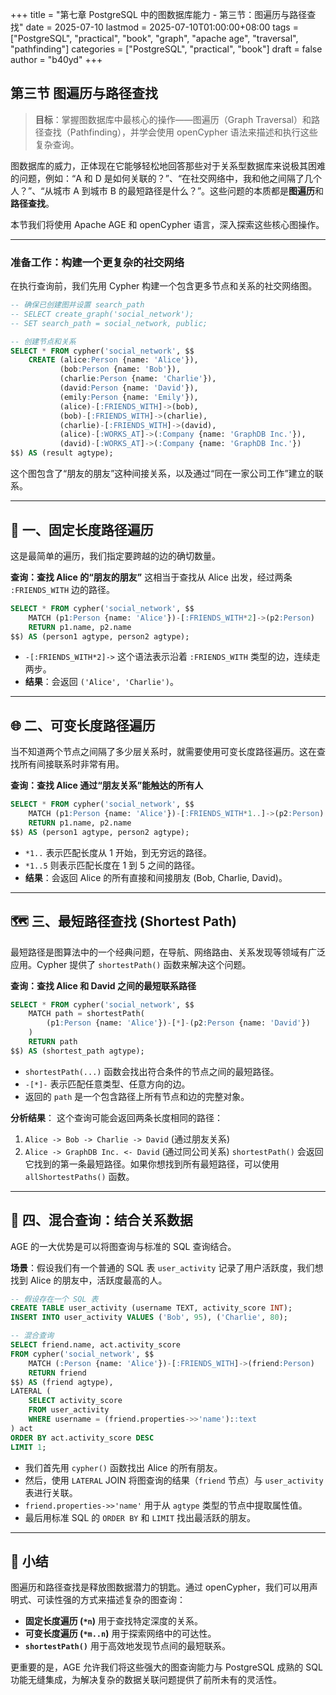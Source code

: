 +++
title = "第七章 PostgreSQL 中的图数据库能力 - 第三节：图遍历与路径查找"
date = 2025-07-10
lastmod = 2025-07-10T01:00:00+08:00
tags = ["PostgreSQL", "practical", "book", "graph", "apache age", "traversal", "pathfinding"]
categories = ["PostgreSQL", "practical", "book"]
draft = false
author = "b40yd"
+++

## 第三节 图遍历与路径查找

> **目标**：掌握图数据库中最核心的操作——图遍历（Graph Traversal）和路径查找（Pathfinding），并学会使用 openCypher 语法来描述和执行这些复杂查询。

图数据库的威力，正体现在它能够轻松地回答那些对于关系型数据库来说极其困难的问题，例如：“A 和 D 是如何关联的？”、“在社交网络中，我和他之间隔了几个人？”、“从城市 A 到城市 B 的最短路径是什么？”。这些问题的本质都是**图遍历**和**路径查找**。

本节我们将使用 Apache AGE 和 openCypher 语言，深入探索这些核心图操作。

---

### 准备工作：构建一个更复杂的社交网络

在执行查询前，我们先用 Cypher 构建一个包含更多节点和关系的社交网络图。

```sql
-- 确保已创建图并设置 search_path
-- SELECT create_graph('social_network');
-- SET search_path = social_network, public;

-- 创建节点和关系
SELECT * FROM cypher('social_network', $$
    CREATE (alice:Person {name: 'Alice'}),
           (bob:Person {name: 'Bob'}),
           (charlie:Person {name: 'Charlie'}),
           (david:Person {name: 'David'}),
           (emily:Person {name: 'Emily'}),
           (alice)-[:FRIENDS_WITH]->(bob),
           (bob)-[:FRIENDS_WITH]->(charlie),
           (charlie)-[:FRIENDS_WITH]->(david),
           (alice)-[:WORKS_AT]->(:Company {name: 'GraphDB Inc.'}),
           (david)-[:WORKS_AT]->(:Company {name: 'GraphDB Inc.'})
$$) AS (result agtype);
```
这个图包含了“朋友的朋友”这种间接关系，以及通过“同在一家公司工作”建立的联系。

---

## 🚶 一、固定长度路径遍历

这是最简单的遍历，我们指定要跨越的边的确切数量。

**查询：查找 Alice 的“朋友的朋友”**
这相当于查找从 Alice 出发，经过两条 `:FRIENDS_WITH` 边的路径。

```sql
SELECT * FROM cypher('social_network', $$
    MATCH (p1:Person {name: 'Alice'})-[:FRIENDS_WITH*2]->(p2:Person)
    RETURN p1.name, p2.name
$$) AS (person1 agtype, person2 agtype);
```
-   `-[:FRIENDS_WITH*2]->` 这个语法表示沿着 `:FRIENDS_WITH` 类型的边，连续走两步。
-   **结果**：会返回 `('Alice', 'Charlie')`。

---

## 🌐 二、可变长度路径遍历

当不知道两个节点之间隔了多少层关系时，就需要使用可变长度路径遍历。这在查找所有间接联系时非常有用。

**查询：查找 Alice 通过“朋友关系”能触达的所有人**

```sql
SELECT * FROM cypher('social_network', $$
    MATCH (p1:Person {name: 'Alice'})-[:FRIENDS_WITH*1..]->(p2:Person)
    RETURN p1.name, p2.name
$$) AS (person1 agtype, person2 agtype);
```
-   `*1..` 表示匹配长度从 1 开始，到无穷远的路径。
-   `*1..5` 则表示匹配长度在 1 到 5 之间的路径。
-   **结果**：会返回 Alice 的所有直接和间接朋友 (Bob, Charlie, David)。

---

## 🗺️ 三、最短路径查找 (Shortest Path)

最短路径是图算法中的一个经典问题，在导航、网络路由、关系发现等领域有广泛应用。Cypher 提供了 `shortestPath()` 函数来解决这个问题。

**查询：查找 Alice 和 David 之间的最短联系路径**

```sql
SELECT * FROM cypher('social_network', $$
    MATCH path = shortestPath(
        (p1:Person {name: 'Alice'})-[*]-(p2:Person {name: 'David'})
    )
    RETURN path
$$) AS (shortest_path agtype);
```
-   `shortestPath(...)` 函数会找出符合条件的节点之间的最短路径。
-   `-[*]-` 表示匹配任意类型、任意方向的边。
-   返回的 `path` 是一个包含路径上所有节点和边的完整对象。

**分析结果**：
这个查询可能会返回两条长度相同的路径：
1.  `Alice -> Bob -> Charlie -> David` (通过朋友关系)
2.  `Alice -> GraphDB Inc. <- David` (通过同公司关系)
`shortestPath()` 会返回它找到的第一条最短路径。如果你想找到所有最短路径，可以使用 `allShortestPaths()` 函数。

---

## 🔄 四、混合查询：结合关系数据

AGE 的一大优势是可以将图查询与标准的 SQL 查询结合。

**场景**：假设我们有一个普通的 SQL 表 `user_activity` 记录了用户活跃度，我们想找到 Alice 的朋友中，活跃度最高的人。

```sql
-- 假设存在一个 SQL 表
CREATE TABLE user_activity (username TEXT, activity_score INT);
INSERT INTO user_activity VALUES ('Bob', 95), ('Charlie', 80);

-- 混合查询
SELECT friend.name, act.activity_score
FROM cypher('social_network', $$
    MATCH (:Person {name: 'Alice'})-[:FRIENDS_WITH]->(friend:Person)
    RETURN friend
$$) AS (friend agtype),
LATERAL (
    SELECT activity_score
    FROM user_activity
    WHERE username = (friend.properties->>'name')::text
) act
ORDER BY act.activity_score DESC
LIMIT 1;
```
-   我们首先用 `cypher()` 函数找出 Alice 的所有朋友。
-   然后，使用 `LATERAL` JOIN 将图查询的结果（`friend` 节点）与 `user_activity` 表进行关联。
-   `friend.properties->>'name'` 用于从 `agtype` 类型的节点中提取属性值。
-   最后用标准 SQL 的 `ORDER BY` 和 `LIMIT` 找出最活跃的朋友。

---

## 📌 小结

图遍历和路径查找是释放图数据潜力的钥匙。通过 openCypher，我们可以用声明式、可读性强的方式来描述复杂的图查询：
-   **固定长度遍历 (`*n`)** 用于查找特定深度的关系。
-   **可变长度遍历 (`*m..n`)** 用于探索网络中的可达性。
-   **`shortestPath()`** 用于高效地发现节点间的最短联系。

更重要的是，AGE 允许我们将这些强大的图查询能力与 PostgreSQL 成熟的 SQL 功能无缝集成，为解决复杂的数据关联问题提供了前所未有的灵活性。

